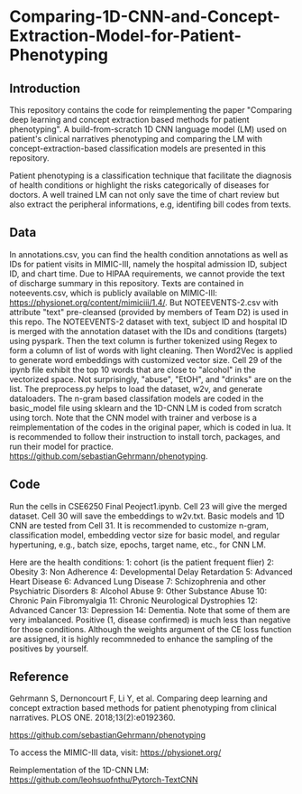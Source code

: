 # Comparing-1D-CNN-and-Concept-Extraction-Model-for-Patient-Phenotyping
## Introduction
This repository contains the code for reimplementing the paper "Comparing deep learning and concept extraction based methods for patient phenotyping". A build-from-scratch 1D CNN language model (LM) used on patient's clinical narratives phenotyping and comparing the LM with concept-extraction-based classification models are presented in this repository.

Patient phenotyping is a classification technique that facilitate the diagnosis of health conditions or highlight the risks categorically of diseases for doctors. A well trained LM can not only save the time of chart review but also extract the peripheral informations, e.g, identifing bill codes from texts.
## Data
In annotations.csv, you can find the health condition annotations as well as IDs for patient visits in MIMIC-III, namely the hospital admission ID, subject ID, and chart time. Due to HIPAA requirements, we cannot provide the text of discharge summary in this repository. Texts are contained in noteevents.csv, which is publicly available on MIMIC-III: https://physionet.org/content/mimiciii/1.4/. But NOTEEVENTS-2.csv with attribute "text" pre-cleansed (provided by members of Team D2) is used in this repo. The NOTEEVENTS-2 dataset with text, subject ID and hospital ID is merged with the annotation dataset with the IDs and conditions (targets) using pyspark. Then the text column is further tokenized using Regex to form a column of list of words with light cleaning. Then Word2Vec is applied to generate word embeddings with customized vector size. Cell 29 of the ipynb file exhibit the top 10 words that are close to "alcohol" in the vectorized space. Not surprisingly, "abuse", "EtOH", and "drinks" are on the list. The preprocess.py helps to load the dataset, w2v, and generate dataloaders. The n-gram based classifation models are coded in the basic_model file using sklearn and the 1D-CNN LM is coded from scratch using torch. Note that the CNN model with trainer and verbose is a reimplementation of the codes in the original paper, which is coded in lua. It is recommended to follow their instruction to install torch, packages, and run their model for practice. https://github.com/sebastianGehrmann/phenotyping.
## Code
Run the cells in CSE6250 Final Peoject1.ipynb. Cell 23 will give the merged dataset. Cell 30 will save the embeddings to w2v.txt. Basic models and 1D CNN are tested from Cell 31. It is recommended to customize n-gram, classification model, embedding vector size for basic model, and regular hypertuning, e.g., batch size, epochs, target name, etc., for CNN LM.

Here are the health conditions: 1: cohort (is the patient frequent flier) 2: Obesity 3: Non Adherence 4: Developmental Delay Retardation 5: Advanced Heart Disease 6: Advanced Lung Disease 7: Schizophrenia and other Psychiatric Disorders 8: Alcohol Abuse 9: Other Substance Abuse 10: Chronic Pain Fibromyalgia 11: Chronic Neurological Dystrophies 12: Advanced Cancer 13: Depression 14: Dementia. Note that some of them are very imbalanced. Positive (1, disease confirmed) is much less than negative for those conditions. Although the weights argument of the CE loss function are assigned, it is highly recommneded to enhance the sampling of the positives by yourself.
## Reference
Gehrmann S, Dernoncourt F, Li Y, et al. Comparing deep learning and concept extraction based methods for patient phenotyping from clinical narratives. PLOS ONE. 2018;13(2):e0192360.

https://github.com/sebastianGehrmann/phenotyping

To access the MIMIC-III data, visit:
https://physionet.org/

Reimplementation of the 1D-CNN LM:
https://github.com/leohsuofnthu/Pytorch-TextCNN
